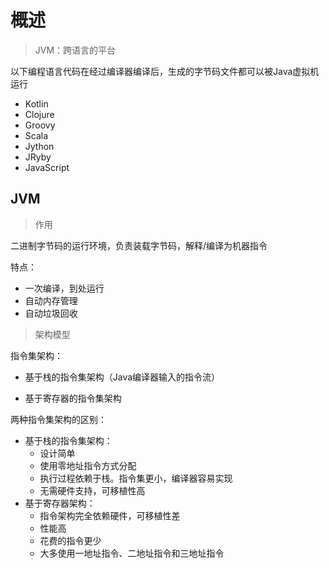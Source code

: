 # 概述

> JVM：跨语言的平台

以下编程语言代码在经过编译器编译后，生成的字节码文件都可以被Java虚拟机运行

- Kotlin
- Clojure
- Groovy
- Scala
- Jython
- JRyby
- JavaScript



## JVM

> 作用

二进制字节码的运行环境，负责装载字节码，解释/编译为机器指令



特点：

- 一次编译，到处运行
- 自动内存管理
- 自动垃圾回收



> 架构模型



指令集架构：

- 基于栈的指令集架构（Java编译器输入的指令流）

- 基于寄存器的指令集架构



两种指令集架构的区别：

- 基于栈的指令集架构：
  - 设计简单
  - 使用零地址指令方式分配
  - 执行过程依赖于栈。指令集更小，编译器容易实现
  - 无需硬件支持，可移植性高
- 基于寄存器架构：
  - 指令架构完全依赖硬件，可移植性差
  - 性能高
  - 花费的指令更少
  - 大多使用一地址指令、二地址指令和三地址指令























